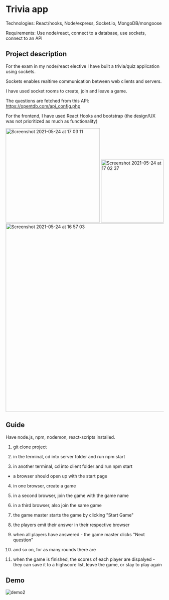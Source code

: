 # Trivia app
Technologies: React/hooks, Node/express, Socket.io, MongoDB/mongoose

Requirements: Use node/react, connect to a database, use sockets, connect to an API

## Project description
For the exam in my node/react elective I have built a trivia/quiz application using sockets.

Sockets enables realtime communication between web clients and servers.

I have used socket rooms to create, join and leave a game.

The questions are fetched from this API: https://opentdb.com/api_config.php

For the frontend, I have used React Hooks and bootstrap (the design/UX was not prioritized as much as functionality)

<img width="300" alt="Screenshot 2021-05-24 at 17 03 11" src="https://user-images.githubusercontent.com/31202787/119367388-2f60b680-bcb2-11eb-836f-82e6f9afd0d9.png"> <img width="200" alt="Screenshot 2021-05-24 at 17 02 37" src="https://user-images.githubusercontent.com/31202787/119367391-3091e380-bcb2-11eb-80ce-a5bd59d4681c.png"><img width="600" alt="Screenshot 2021-05-24 at 16 57 03" src="https://user-images.githubusercontent.com/31202787/119367595-646d0900-bcb2-11eb-96f5-bc52abba25aa.png">


## Guide

Have node.js, npm, nodemon, react-scripts installed.

1. git clone project

2. in the terminal, cd into server folder and run npm start

3. in another terminal, cd into client folder and run npm start
- a browser should open up with the start page

4. in one browser, create a game 

5. in a second browser, join the game with the game name

6. in a third browser, also join the same game

7. the game master starts the game by clicking "Start Game"

8. the players emit their answer in their respective browser

9. when all players have answered - the game master clicks "Next question"

10. and so on, for as many rounds there are

11. when the game is finished, the scores of each player are dispalyed - they can save it to a highscore list, leave the game, or stay to play again

## Demo
![demo2](https://user-images.githubusercontent.com/31202787/119366573-684c5b80-bcb1-11eb-965e-283f656f647c.gif)

